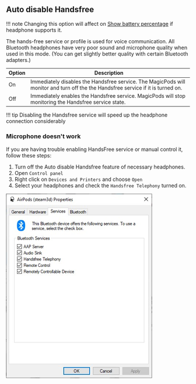 ## Auto disable Handsfree

!!! note
    Changing this option will affect on [Show battery percentage](../features/general-show-battery-percentage.md) if headphone supports it.

The hands-free service or profile is used for voice communication. All Bluetooth headphones have very poor sound and microphone quality when used in this mode. (You can get slightly better quality with certain Bluetooth adapters.)


| Option | Description                                                                                                                       |
| ------ | --------------------------------------------------------------------------------------------------------------------------------- |
| On     | Immediately disables the Handsfree service. The MagicPods will monitor and turn off the the Handsfree service if it is turned on. |
| Off    | Immediately enables the Handsfree service. MagicPods will stop monitoring the Handsfree service state.                            |

!!! tip
    Disabling the Handsfree service will speed up the headphone connection considerably

### Microphone doesn't work

If you are having trouble enabling HandsFree service or manual control it, follow these steps:

1. Turn off the Auto disable Handsfree feature of necessary headphones.
2. Open `Control panel`
3. Right click on `Devices and Printers` and choose `Open`
4. Select your headphones and check the `Handsfree Telephony` turned on.

![](../media/AirPodsServices.jpg)